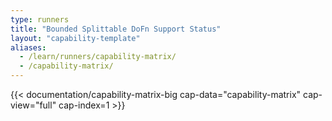 ```yaml
---
type: runners
title: "Bounded Splittable DoFn Support Status"
layout: "capability-template"
aliases:
  - /learn/runners/capability-matrix/
  - /capability-matrix/
---
```

<!--
Licensed under the Apache License, Version 2.0 (the "License");
you may not use this file except in compliance with the License.
You may obtain a copy of the License at

http://www.apache.org/licenses/LICENSE-2.0

Unless required by applicable law or agreed to in writing, software
distributed under the License is distributed on an "AS IS" BASIS,
WITHOUT WARRANTIES OR CONDITIONS OF ANY KIND, either express or implied.
See the License for the specific language governing permissions and
limitations under the License.
-->

<!-- Summary table -->
{{< documentation/capability-matrix-big cap-data="capability-matrix" cap-view="full" cap-index=1 >}}
